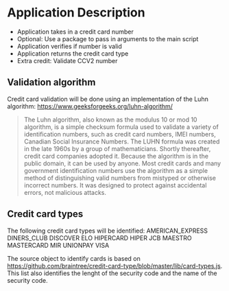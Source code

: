 # Application Description

* Application takes in a credit card number
* Optional: Use a package to pass in arguments to the main script
* Application verifies if number is valid
* Application returns the credit card type
* Extra credit: Validate CCV2 number

## Validation algorithm
Credit card validation will be done using an implementation of the Luhn algorithm: https://www.geeksforgeeks.org/luhn-algorithm/

> The Luhn algorithm, also known as the modulus 10 or mod 10 algorithm, is a simple checksum formula used to validate a variety of identification numbers, such as credit card numbers, IMEI numbers, Canadian Social Insurance Numbers. The LUHN formula was created in the late 1960s by a group of mathematicians. Shortly thereafter, credit card companies adopted it. Because the algorithm is in the public domain, it can be used by anyone. Most credit cards and many government identification numbers use the algorithm as a simple method of distinguishing valid numbers from mistyped or otherwise incorrect numbers. It was designed to protect against accidental errors, not malicious attacks.

## Credit card types
The following credit card types will be identified:
AMERICAN_EXPRESS
DINERS_CLUB
DISCOVER
ELO
HIPERCARD
HIPER
JCB
MAESTRO
MASTERCARD
MIR
UNIONPAY
VISA

The source object to identify cards is based on https://github.com/braintree/credit-card-type/blob/master/lib/card-types.js. This list also identifies the lenght of the security code and the name of the security code.